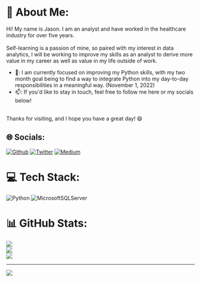 <!--
# Source for current GitHub About Me: 9/8/2022
# https://gprm.itsvg.in/
# https://medium.com/@developinggamer/how-i-made-my-github-profile-stand-out-d2d2bf6e98c7

### Hi there 👋
**veroanalytic/veroanalytic** is a ✨ _special_ ✨ repository because its `README.md` (this file) appears on your GitHub profile.

Here are some ideas to get you started:

- 🔭 I’m currently working on ...
- 🌱 I’m currently learning ...
- 👯 I’m looking to collaborate on ...
- 🤔 I’m looking for help with ...
- 💬 Ask me about ...
- 📫 How to reach me: ...
- 😄 Pronouns: ...
- ⚡ Fun fact: ...
-->


# 💬 About Me:
Hi! My name is Jason. I am an analyst and have worked in the healthcare industry for over five years.<br>
<br>Self-learning is a passion of mine, so paired with my interest in data analytics, I will be working to improve my skills as an analyst to derive more value in my career as well as value in my life outside of work.
- 🌱: I am currently focused on improving my Python skills, with my two month goal being to find a way to integrate Python into my day-to-day responsibilities in a meaningful way. (November 1, 2022)
- 📫: If you'd like to stay in touch, feel free to follow me here or my socials below!

<br>Thanks for visiting, and I hope you have a great day! 😄 <br> 


## 🌐 Socials:
[![Github](https://img.shields.io/badge/GitHub-000000?logo=GitHub&logoColor=white)](https://github.com/veroanalytic)
[![Twitter](https://img.shields.io/badge/Twitter-%231DA1F2.svg?logo=Twitter&logoColor=white)](https://twitter.com/veroanalytic)
[![Medium](https://img.shields.io/badge/Medium-12100E?logo=medium&logoColor=white)](https://medium.com/@veroanalytic) 


# 💻 Tech Stack:
![Python](https://img.shields.io/badge/python-3670A0?style=for-the-badge&logo=python&logoColor=ffdd54) ![MicrosoftSQLServer](https://img.shields.io/badge/Microsoft%20SQL%20Sever-CC2927?style=for-the-badge&logo=microsoft%20sql%20server&logoColor=white)
# 📊 GitHub Stats:
![](https://github-readme-stats.vercel.app/api?username=veroanalytic&theme=dark&hide_border=false&include_all_commits=false&count_private=false)<br/>
![](https://github-readme-streak-stats.herokuapp.com/?user=veroanalytic&theme=dark&hide_border=false)<br/>
![](https://github-readme-stats.vercel.app/api/top-langs/?username=veroanalytic&theme=dark&hide_border=false&include_all_commits=false&count_private=false&layout=compact)

---
[![](https://visitcount.itsvg.in/api?id=veroanalytic&icon=0&color=12)](https://visitcount.itsvg.in)
<!-- [![](https://visitcount.itsvg.in/api?id=veroanalytic&label=Profile%20Views&color=12&icon=0&pretty=false)](https://visitcount.itsvg.in) -->
